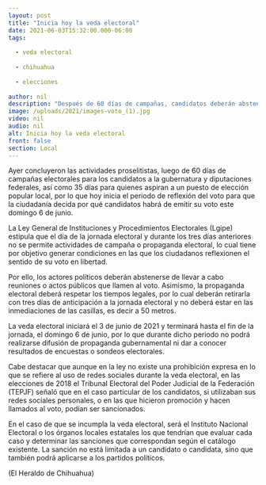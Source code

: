 ```yaml
---
layout: post
title: "Inicia hoy la veda electoral"
date: 2021-06-03T15:32:00.000-06:00
tags:
  
  - veda electoral
  
  - chihuahua
  
  - elecciones
  
author: nil
description: "Después de 60 días de campañas, candidatos deberán abstenerse de llevar a cabo actos públicos, difundir propaganda o resultados de encuestas o sondeos electorales"
image: /uploads/2021/images-voto_(1).jpg
video: nil
audio: nil
alt: Inicia hoy la veda electoral
front: false
section: Local
---
```


Ayer concluyeron las actividades proselitistas, luego de 60 días de campañas electorales para los candidatos a la gubernatura y diputaciones federales, así como 35 días para quienes aspiran a un puesto de elección popular local, por lo que hoy inicia el periodo de reflexión del voto para que la ciudadanía decida por qué candidatos habrá de emitir su voto este domingo 6 de junio.

La Ley General de Instituciones y Procedimientos Electorales (Lgipe) estipula que el día de la jornada electoral y durante los tres días anteriores no se permite actividades de campaña o propaganda electoral, lo cual tiene por objetivo generar condiciones en las que los ciudadanos reflexionen el sentido de su voto en libertad.

Por ello, los actores políticos deberán abstenerse de llevar a cabo reuniones o actos públicos que llamen al voto. Asimismo, la propaganda electoral deberá respetar los tiempos legales, por lo cual deberán retirarla con tres días de anticipación a la jornada electoral y no deberá estar en las inmediaciones de las casillas, es decir a 50 metros.

La veda electoral iniciará el 3 de junio de 2021 y terminará hasta el fin de la jornada, el domingo 6 de junio, por lo que durante dicho periodo no podrá realizarse difusión de propaganda gubernamental ni dar a conocer resultados de encuestas o sondeos electorales.

Cabe destacar que aunque en la ley no existe una prohibición expresa en lo que se refiere al uso de redes sociales durante la veda electoral, en las elecciones de 2018 el Tribunal Electoral del Poder Judicial de la Federación (TEPJF) señaló que en el caso particular de los candidatos, si utilizaban sus redes sociales personales, o en las que hicieron promoción y hacen llamados al voto, podían ser sancionados.

En el caso de que se incumpla la veda electoral, será el Instituto Nacional Electoral o los órganos locales estatales los que tendrían que evaluar cada caso y determinar las sanciones que correspondan según el catálogo existente. La sanción no está limitada a un candidato o candidata, sino que también podrá aplicarse a los partidos políticos.

(El Heraldo de Chihuahua)